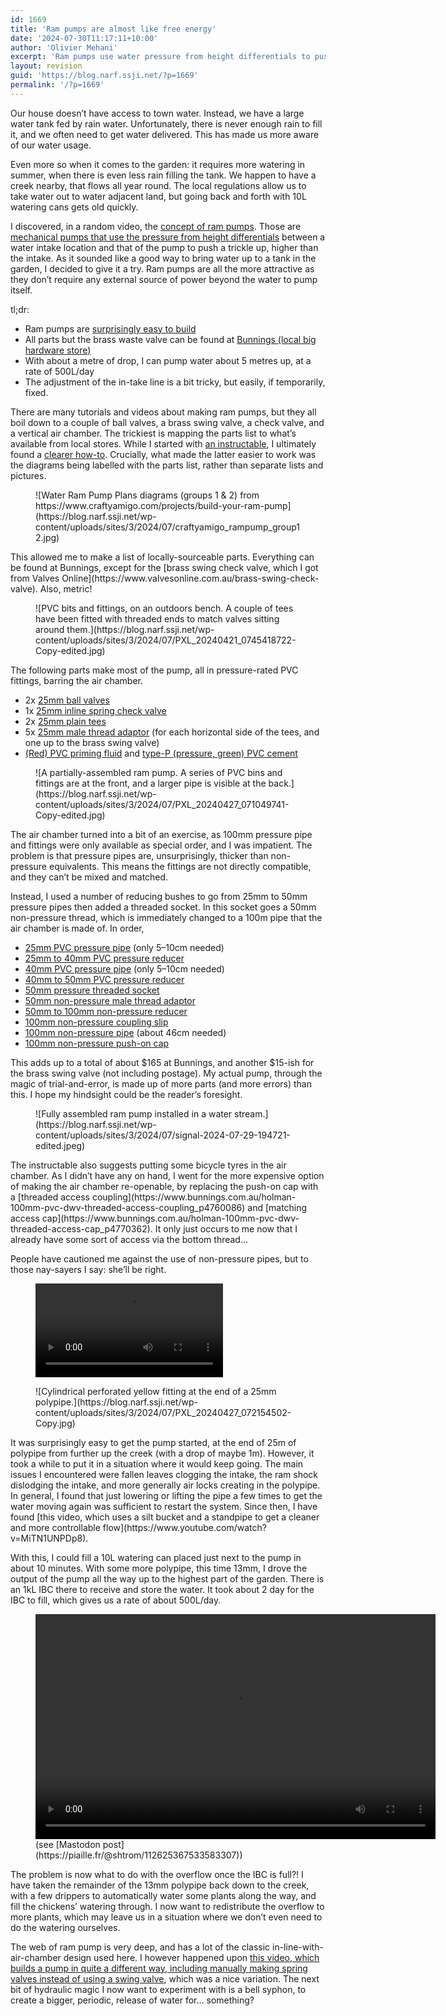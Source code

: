 ```yaml
---
id: 1669
title: 'Ram pumps are almost like free energy'
date: '2024-07-30T11:17:11+10:00'
author: 'Olivier Mehani'
excerpt: 'Ram pumps use water pressure from height differentials to push water up. It''s a good way to bring water up to the garden without an external power source.'
layout: revision
guid: 'https://blog.narf.ssji.net/?p=1669'
permalink: '/?p=1669'
---
```


Our house doesn’t have access to town water. Instead, we have a large water tank fed by rain water. Unfortunately, there is never enough rain to fill it, and we often need to get water delivered. This has made us more aware of our water usage.

Even more so when it comes to the garden: it requires more watering in summer, when there is even less rain filling the tank. We happen to have a creek nearby, that flows all year round. The local regulations allow us to take water out to water adjacent land, but going back and forth with 10L watering cans gets old quickly.

I discovered, in a random video, the [concept of ram pumps](https://en.wikipedia.org/wiki/Hydraulic_ram). Those are [mechanical pumps that use the pressure from height differentials](https://youtu.be/zFdyqTGx32A) between a water intake location and that of the pump to push a trickle up, higher than the intake. As it sounded like a good way to bring water up to a tank in the garden, I decided to give it a try. Ram pumps are all the more attractive as they don’t require any external source of power beyond the water to pump itself.

tl;dr:

- Ram pumps are [surprisingly easy to build](https://piaille.fr/@shtrom/112308885695920573)
- All parts but the brass waste valve can be found at [Bunnings (local big hardware store)](https://www.bunnings.com.au/)
- With about a metre of drop, I can pump water about 5 metres up, at a rate of 500L/day
- The adjustment of the in-take line is a bit tricky, but easily, if temporarily, fixed.

There are many tutorials and videos about making ram pumps, but they all boil down to a couple of ball valves, a brass swing valve, a check valve, and a vertical air chamber. The trickiest is mapping the parts list to what’s available from local stores. While I started with [an instructable](https://www.instructables.com/Hydraulic-Ram-Pump/), I ultimately found a [clearer how-to](https://www.craftyamigo.com/projects/build-your-ram-pump). Crucially, what made the latter easier to work was the diagrams being labelled with the parts list, rather than separate lists and pictures.

<div class="wp-block-image"><figure class="aligncenter size-full is-resized">![Water Ram Pump Plans diagrams (groups 1 & 2) from https://www.craftyamigo.com/projects/build-your-ram-pump](https://blog.narf.ssji.net/wp-content/uploads/sites/3/2024/07/craftyamigo_rampump_group12.jpg)</figure></div>This allowed me to make a list of locally-sourceable parts. Everything can be found at Bunnings, except for the [brass swing check valve, which I got from Valves Online](https://www.valvesonline.com.au/brass-swing-check-valve). Also, metric!

<div class="wp-block-image"><figure class="aligncenter size-large is-resized">![PVC bits and fittings, on an outdoors bench. A couple of tees have been fitted with threaded ends to match valves sitting around them.](https://blog.narf.ssji.net/wp-content/uploads/sites/3/2024/07/PXL_20240421_0745418722-Copy-edited.jpg)</figure></div>The following parts make most of the pump, all in pressure-rated PVC fittings, barring the air chamber.

- 2x [25mm ball valves](https://www.bunnings.com.au/holman-25mm-pvc-ball-valve_p5070438)
- 1x [25mm inline spring check valve](https://www.bunnings.com.au/holman-25mm-pvc-ball-valve_p5070438)
- 2x [25mm plain tees](https://www.bunnings.com.au/holman-25mm-press-pvc-plain-tee_p3142350)
- 5x [25mm male thread adaptor](https://www.bunnings.com.au/holman-25mm-x-1-press-pvc-bsp-male-thread-adaptor_p3142839) (for each horizontal side of the tees, and one up to the brass swing valve)
- [(Red) PVC priming fluid](https://www.bunnings.com.au/protek-500ml-red-priming-fluid_p4750124) and [type-P (pressure, green) PVC cement](https://www.bunnings.com.au/protek-500ml-type-p-green-pvc-cement-for-high-pressure-pipes_p3140035)

<div class="wp-block-image"><figure class="aligncenter size-large is-resized">![A partially-assembled ram pump. A series of PVC bins and fittings are at the front, and a larger pipe is visible at the back.](https://blog.narf.ssji.net/wp-content/uploads/sites/3/2024/07/PXL_20240427_071049741-Copy-edited.jpg)</figure></div>The air chamber turned into a bit of an exercise, as 100mm pressure pipe and fittings were only available as special order, and I was impatient. The problem is that pressure pipes are, unsurprisingly, thicker than non-pressure equivalents. This means the fittings are not directly compatible, and they can’t be mixed and matched.

Instead, I used a number of reducing bushes to go from 25mm to 50mm pressure pipes then added a threaded socket. In this socket goes a 50mm non-pressure thread, which is immediately changed to a 100m pipe that the air chamber is made of. In order,

- [25mm PVC pressure pipe](https://www.bunnings.com.au/holman-25mm-x-1m-class-12-pressure-pvc-pipe_p4770100) (only 5–10cm needed)
- [25mm to 40mm PVC pressure reducer](https://www.bunnings.com.au/holman-40-x-25mm-press-pvc-reducing-coupling_p3141061)
- [40mm PVC pressure pipe](https://www.bunnings.com.au/holman-40mm-x-1m-class-12-press-pvc-pipes_p4750050) (only 5–10cm needed)
- [40mm to 50mm PVC pressure reducer](https://www.bunnings.com.au/holman-50-x-40mm-press-pvc-reducing-bush_p3142318)
- [50mm pressure threaded socket](https://www.bunnings.com.au/holman-50mm-x-2-press-pvc-faucet-socket_p3142245)
- [50mm non-pressure male thread adaptor](https://www.bunnings.com.au/holman-50mm-pvc-dwv-male-threaded-iron-adaptor_p4750158)
- [50mm to 100mm non-pressure reducer](https://www.bunnings.com.au/holman-100-x-50mm-m-f-pvc-dwv-socket-reducer_p4750193)
- [100mm non-pressure coupling slip](https://www.bunnings.com.au/holman-industries-100mm-dwv-pvc-coupling-slip_p4750199)
- [100mm non-pressure pipe](https://www.bunnings.com.au/holman-100mm-x-1m-pvc-dwv-pipe_p4770090) (about 46cm needed)
- [100mm non-pressure push-on cap](https://www.bunnings.com.au/holman-100mm-pvc-dwv-push-on-cap_p4770360)

This adds up to a total of about $165 at Bunnings, and another $15-ish for the brass swing valve (not including postage). My actual pump, through the magic of trial-and-error, is made up of more parts (and more errors) than this. I hope my hindsight could be the reader’s foresight.

<div class="wp-block-image"><figure class="aligncenter size-large is-resized">![Fully assembled ram pump installed in a water stream.](https://blog.narf.ssji.net/wp-content/uploads/sites/3/2024/07/signal-2024-07-29-194721-edited.jpeg)</figure></div>The instructable also suggests putting some bicycle tyres in the air chamber. As I didn’t have any on hand, I went for the more expensive option of making the air chamber re-openable, by replacing the push-on cap with a [threaded access coupling](https://www.bunnings.com.au/holman-100mm-pvc-dwv-threaded-access-coupling_p4760086) and [matching access cap](https://www.bunnings.com.au/holman-100mm-pvc-dwv-threaded-access-cap_p4770362). It only just occurs to me now that I already have some sort of access via the bottom thread…

People have cautioned me against the use of non-pressure pipes, but to those nay-sayers I say: she’ll be right.

<figure class="wp-block-video aligncenter"><video controls="" src="https://blog.narf.ssji.net/wp-content/uploads/sites/3/2024/07/PXL_20240518_043717206.TS_.webm"></video></figure><div class="wp-block-image"><figure class="alignright size-full is-resized">![Cylindrical perforated yellow fitting at the end of a 25mm polypipe.](https://blog.narf.ssji.net/wp-content/uploads/sites/3/2024/07/PXL_20240427_072154502-Copy.jpg)</figure></div>It was surprisingly easy to get the pump started, at the end of 25m of polypipe from further up the creek (with a drop of maybe 1m). However, it took a while to put it in a situation where it would keep going. The main issues I encountered were fallen leaves clogging the intake, the ram shock dislodging the intake, and more generally air locks creating in the polypipe. In general, I found that just lowering or lifting the pipe a few times to get the water moving again was sufficient to restart the system. Since then, I have found [this video, which uses a silt bucket and a standpipe to get a cleaner and more controllable flow](https://www.youtube.com/watch?v=MiTN1UNPDp8).

With this, I could fill a 10L watering can placed just next to the pump in about 10 minutes. With some more polypipe, this time 13mm, I drove the output of the pump all the way up to the highest part of the garden. There is an 1kL IBC there to receive and store the water. It took about 2 day for the IBC to fill, which gives us a rate of about 500L/day.

<figure class="wp-block-embed is-type-rich is-provider-embed-handler wp-block-embed-embed-handler"><div class="wp-block-embed__wrapper"><div class="wp-video" style="width: 640px;"><video class="wp-video-shortcode" controls="controls" height="360" id="video-1669-5" preload="metadata" width="640"><source src="https://static.piaille.fr/media_attachments/files/112/625/366/828/490/755/original/f3fde242877f4a57.mp4?_=5" type="video/mp4"></source>[https://static.piaille.fr/media\_attachments/files/112/625/366/828/490/755/original/f3fde242877f4a57.mp4](https://static.piaille.fr/media_attachments/files/112/625/366/828/490/755/original/f3fde242877f4a57.mp4)</video></div></div><figcaption class="wp-element-caption">(see [Mastodon post](https://piaille.fr/@shtrom/112625367533583307))</figcaption></figure>The problem is now what to do with the overflow once the IBC is full?! I have taken the remainder of the 13mm polypipe back down to the creek, with a few drippers to automatically water some plants along the way, and fill the chickens’ watering through. I now want to redistribute the overflow to more plants, which may leave us in a situation where we don’t even need to do the watering ourselves.

The web of ram pump is very deep, and has a lot of the classic in-line-with-air-chamber design used here. I however happened upon [this video, which builds a pump in quite a different way, including manually making spring valves instead of using a swing valve](https://youtu.be/DFGvAYUc7gM?si=FLzLNDzafXsKFPn7), which was a nice variation. The next bit of hydraulic magic I now want to experiment with is a bell syphon, to create a bigger, periodic, release of water for… something?